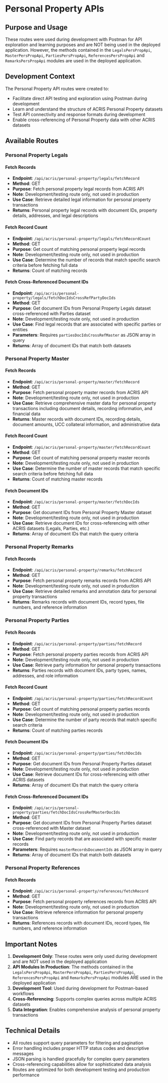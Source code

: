 # Personal Property APIs

## Purpose and Usage

These routes were used during development with Postman for API exploration and learning purposes and are NOT being used in the deployed application. However, the methods contained in the `LegalsPersPropApi`, `MasterPersPropApi`, `PartiesPersPropApi`, `ReferencesPersPropApi` and `RemarksPersPropApi` modules are used in the deployed application.

## Development Context

The Personal Property API routes were created to:

- Facilitate direct API testing and exploration using Postman during development
- Learn and understand the structure of ACRIS Personal Property datasets
- Test API connectivity and response formats during development
- Enable cross-referencing of Personal Property data with other ACRIS datasets

## Available Routes

### Personal Property Legals

#### Fetch Records

- **Endpoint**: `/api/acris/personal-property/legals/fetchRecord`
- **Method**: GET
- **Purpose**: Fetch personal property legal records from ACRIS API
- **Note**: Development/testing route only, not used in production
- **Use Case**: Retrieve detailed legal information for personal property transactions
- **Returns**: Personal property legal records with document IDs, property details, addresses, and legal descriptions

#### Fetch Record Count

- **Endpoint**: `/api/acris/personal-property/legals/fetchRecordCount`
- **Method**: GET
- **Purpose**: Get count of matching personal property legal records
- **Note**: Development/testing route only, not used in production
- **Use Case**: Determine the number of records that match specific search criteria before fetching full data
- **Returns**: Count of matching records

#### Fetch Cross-Referenced Document IDs

- **Endpoint**: `/api/acris/personal-property/legals/fetchDocIdsCrossRefPartyDocIds`
- **Method**: GET
- **Purpose**: Get document IDs from Personal Property Legals dataset cross-referenced with Parties dataset
- **Note**: Development/testing route only, not used in production
- **Use Case**: Find legal records that are associated with specific parties or entities
- **Parameters**: Requires `partiesDocIdsCrossRefMaster` as JSON array in query
- **Returns**: Array of document IDs that match both datasets

### Personal Property Master

#### Fetch Records

- **Endpoint**: `/api/acris/personal-property/master/fetchRecord`
- **Method**: GET
- **Purpose**: Fetch personal property master records from ACRIS API
- **Note**: Development/testing route only, not used in production
- **Use Case**: Retrieve comprehensive master data for personal property transactions including document details, recording information, and financial data
- **Returns**: Master records with document IDs, recording details, document amounts, UCC collateral information, and administrative data

#### Fetch Record Count

- **Endpoint**: `/api/acris/personal-property/master/fetchRecordCount`
- **Method**: GET
- **Purpose**: Get count of matching personal property master records
- **Note**: Development/testing route only, not used in production
- **Use Case**: Determine the number of master records that match specific search criteria before fetching full data
- **Returns**: Count of matching master records

#### Fetch Document IDs

- **Endpoint**: `/api/acris/personal-property/master/fetchDocIds`
- **Method**: GET
- **Purpose**: Get document IDs from Personal Property Master dataset
- **Note**: Development/testing route only, not used in production
- **Use Case**: Retrieve document IDs for cross-referencing with other ACRIS datasets (Legals, Parties, etc.)
- **Returns**: Array of document IDs that match the query criteria

### Personal Property Remarks

#### Fetch Records

- **Endpoint**: `/api/acris/personal-property/remarks/fetchRecord`
- **Method**: GET
- **Purpose**: Fetch personal property remarks records from ACRIS API
- **Note**: Development/testing route only, not used in production
- **Use Case**: Retrieve detailed remarks and annotation data for personal property transactions
- **Returns**: Remarks records with document IDs, record types, file numbers, and reference information

### Personal Property Parties

#### Fetch Records

- **Endpoint**: `/api/acris/personal-property/parties/fetchRecord`
- **Method**: GET
- **Purpose**: Fetch personal property parties records from ACRIS API
- **Note**: Development/testing route only, not used in production
- **Use Case**: Retrieve party information for personal property transactions
- **Returns**: Parties records with document IDs, party types, names, addresses, and role information

#### Fetch Record Count

- **Endpoint**: `/api/acris/personal-property/parties/fetchRecordCount`
- **Method**: GET
- **Purpose**: Get count of matching personal property parties records
- **Note**: Development/testing route only, not used in production
- **Use Case**: Determine the number of party records that match specific search criteria
- **Returns**: Count of matching parties records

#### Fetch Document IDs

- **Endpoint**: `/api/acris/personal-property/parties/fetchDocIds`
- **Method**: GET
- **Purpose**: Get document IDs from Personal Property Parties dataset
- **Note**: Development/testing route only, not used in production
- **Use Case**: Retrieve document IDs for cross-referencing with other ACRIS datasets
- **Returns**: Array of document IDs that match the query criteria

#### Fetch Cross-Referenced Document IDs

- **Endpoint**: `/api/acris/personal-property/parties/fetchDocIdsCrossRefMasterDocIds`
- **Method**: GET
- **Purpose**: Get document IDs from Personal Property Parties dataset cross-referenced with Master dataset
- **Note**: Development/testing route only, not used in production
- **Use Case**: Find party records that are associated with specific master records
- **Parameters**: Requires `masterRecordsDocumentIds` as JSON array in query
- **Returns**: Array of document IDs that match both datasets

### Personal Property References

#### Fetch Records

- **Endpoint**: `/api/acris/personal-property/references/fetchRecord`
- **Method**: GET
- **Purpose**: Fetch personal property references records from ACRIS API
- **Note**: Development/testing route only, not used in production
- **Use Case**: Retrieve reference information for personal property transactions
- **Returns**: References records with document IDs, record types, file numbers, and reference information

## Important Notes

1. **Development Only**: These routes were only used during development and are NOT used in the deployed application
2. **API Modules In Production**: The methods contained in the `LegalsPersPropApi`, `MasterPersPropApi`, `PartiesPersPropApi`, `ReferencesPersPropApi` and `RemarksPersPropApi` modules ARE used in the deployed application
3. **Development Tool**: Used during development for Postman-based workflows
4. **Cross-Referencing**: Supports complex queries across multiple ACRIS datasets
5. **Data Integration**: Enables comprehensive analysis of personal property transactions

## Technical Details

- All routes support query parameters for filtering and pagination
- Error handling includes proper HTTP status codes and descriptive messages
- JSON parsing is handled gracefully for complex query parameters
- Cross-referencing capabilities allow for sophisticated data analysis
- Routes are optimized for both development testing and production performance
